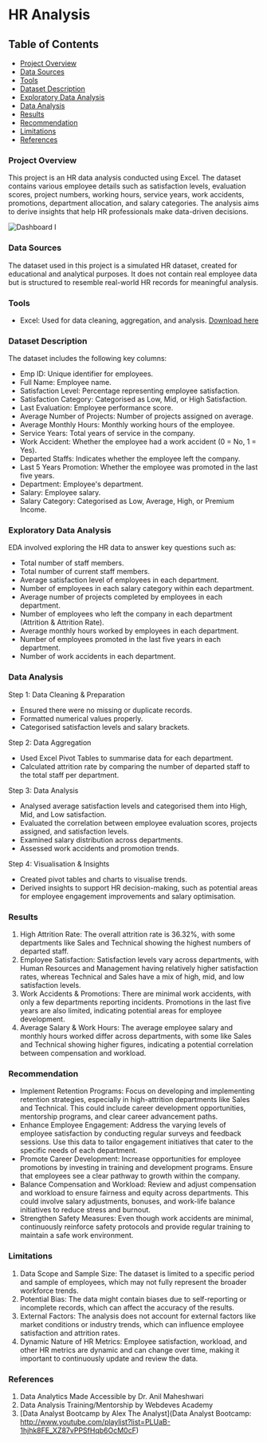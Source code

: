 # HR Analysis

## Table of Contents

- [Project Overview](#project-overview)
- [Data Sources](#data-sources)
- [Tools](#tools)
- [Dataset Description](#dataset-description)
- [Exploratory Data Analysis](exploratory-data-analysis)
- [Data Analysis](#data-analysis)
- [Results](#results)
- [Recommendation](#recommendation)
- [Limitations](#limitations)
- [References](#references)

### Project Overview
This project is an HR data analysis conducted using Excel. The dataset contains various employee details such as satisfaction levels, evaluation scores, project numbers, working hours, service years, work accidents, promotions, department allocation, and salary categories. The analysis aims to derive insights that help HR professionals make data-driven decisions.


![Dashboard I](https://github.com/user-attachments/assets/d161f9bd-07dd-4fab-8b0b-c747c1864b2e)




### Data Sources

The dataset used in this project is a simulated HR dataset, created for educational and analytical purposes. It does not contain real employee data but is structured to resemble real-world HR records for meaningful analysis.

### Tools

- Excel: Used for data cleaning, aggregation, and analysis. [Download here](https://www.microsoft.com/en-gb/microsoft-365/excel)

### Dataset Description

The dataset includes the following key columns:

- Emp ID: Unique identifier for employees.
- Full Name: Employee name.
- Satisfaction Level: Percentage representing employee satisfaction.
- Satisfaction Category: Categorised as Low, Mid, or High Satisfaction.
- Last Evaluation: Employee performance score.
- Average Number of Projects: Number of projects assigned on average.
- Average Monthly Hours: Monthly working hours of the employee.
- Service Years: Total years of service in the company.
- Work Accident: Whether the employee had a work accident (0 = No, 1 = Yes).
- Departed Staffs: Indicates whether the employee left the company.
- Last 5 Years Promotion: Whether the employee was promoted in the last five years.
- Department: Employee's department.
- Salary: Employee salary.
- Salary Category: Categorised as Low, Average, High, or Premium Income.

### Exploratory Data Analysis

EDA involved exploring the HR data to answer key questions such as:

- Total number of staff members.
- Total number of current staff members.
- Average satisfaction level of employees in each department.
- Number of employees in each salary category within each department.
- Average number of projects completed by employees in each department.
- Number of employees who left the company in each department (Attrition & Attrition Rate).
- Average monthly hours worked by employees in each department.
- Number of employees promoted in the last five years in each department.
- Number of work accidents in each department.

 ### Data Analysis

Step 1: Data Cleaning & Preparation

- Ensured there were no missing or duplicate records.
- Formatted numerical values properly.
- Categorised satisfaction levels and salary brackets.

Step 2: Data Aggregation

- Used Excel Pivot Tables to summarise data for each department.
- Calculated attrition rate by comparing the number of departed staff to the total staff per department.

Step 3: Data Analysis

- Analysed average satisfaction levels and categorised them into High, Mid, and Low satisfaction.
- Evaluated the correlation between employee evaluation scores, projects assigned, and satisfaction levels.
- Examined salary distribution across departments.
- Assessed work accidents and promotion trends.

Step 4: Visualisation & Insights

- Created pivot tables and charts to visualise trends.
- Derived insights to support HR decision-making, such as potential areas for employee engagement improvements and salary optimisation.

### Results

1. High Attrition Rate: The overall attrition rate is 36.32%, with some departments like Sales and Technical showing the highest numbers of departed staff.
2. Employee Satisfaction: Satisfaction levels vary across departments, with Human Resources and Management having relatively higher satisfaction rates, whereas Technical and Sales have a mix of high, mid, and low satisfaction levels.
3. Work Accidents & Promotions: There are minimal work accidents, with only a few departments reporting incidents. Promotions in the last five years are also limited, indicating potential areas for employee development.
4. Average Salary & Work Hours: The average employee salary and monthly hours worked differ across departments, with some like Sales and Technical showing higher figures, indicating a potential correlation between compensation and workload.

### Recommendation

- Implement Retention Programs: Focus on developing and implementing retention strategies, especially in high-attrition departments like Sales and Technical. This could include career development opportunities, mentorship programs, and clear career advancement paths.
- Enhance Employee Engagement: Address the varying levels of employee satisfaction by conducting regular surveys and feedback sessions. Use this data to tailor engagement initiatives that cater to the specific needs of each department.
- Promote Career Development: Increase opportunities for employee promotions by investing in training and development programs. Ensure that employees see a clear pathway to growth within the company.
- Balance Compensation and Workload: Review and adjust compensation and workload to ensure fairness and equity across departments. This could involve salary adjustments, bonuses, and work-life balance initiatives to reduce stress and burnout.
- Strengthen Safety Measures: Even though work accidents are minimal, continuously reinforce safety protocols and provide regular training to maintain a safe work environment.

### Limitations

1. Data Scope and Sample Size: The dataset is limited to a specific period and sample of employees, which may not fully represent the broader workforce trends.
2. Potential Bias: The data might contain biases due to self-reporting or incomplete records, which can affect the accuracy of the results.
3. External Factors: The analysis does not account for external factors like market conditions or industry trends, which can influence employee satisfaction and attrition rates.
4. Dynamic Nature of HR Metrics: Employee satisfaction, workload, and other HR metrics are dynamic and can change over time, making it important to continuously update and review the data.

### References

1. Data Analytics Made Accessible by Dr. Anil Maheshwari
2. Data Analysis Training/Mentorship by Webdeves Academy
3. [Data Analyst Bootcamp by Alex The Analyst](Data Analyst Bootcamp: http://www.youtube.com/playlist?list=PLUaB-1hjhk8FE_XZ87vPPSfHqb6OcM0cF)


